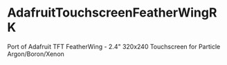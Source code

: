 # AdafruitTouchscreenFeatherWingRK
Port of Adafruit TFT FeatherWing - 2.4" 320x240 Touchscreen for Particle Argon/Boron/Xenon
